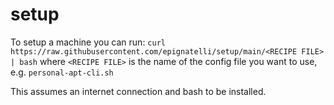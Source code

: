 # setup

To setup a machine you can run:
`curl https://raw.githubusercontent.com/epignatelli/setup/main/<RECIPE FILE> | bash` where `<RECIPE FILE>` is the name of the config file you want to use, e.g. `personal-apt-cli.sh`

This assumes an internet connection and bash to be installed.
